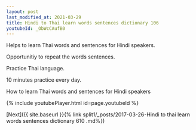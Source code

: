 ```yaml
---
layout: post
last_modified_at: 2021-03-29
title: Hindi to Thai learn words sentences dictionary 106 
youtubeId: _ObWcCAufB0
---
```

 
 
Helps to learn Thai words and sentences for Hindi speakers.

Opportunitiy to repeat the words sentences. 

Practice Thai language. 
 
10 minutes practice every day. 
 
How to learn Thai words and sentences for Hindi speakers 
 
{% include youtubePlayer.html id=page.youtubeId %}
 
 
[Next]({{ site.baseurl }}{% link  split1/_posts/2017-03-26-Hindi to thai learn words sentences dictionary 610 .md%})
 
